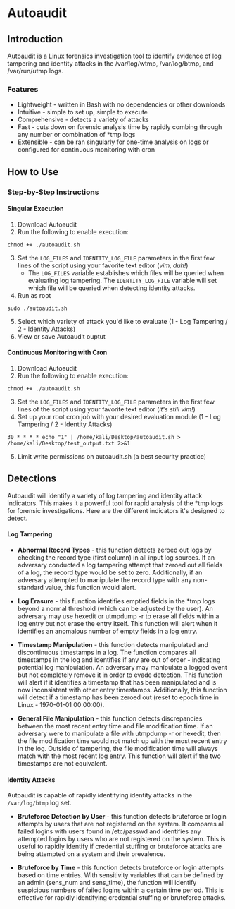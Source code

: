 # Autoaudit

## Introduction

Autoaudit is a Linux forensics investigation tool to identify evidence of log tampering and identity attacks in the /var/log/wtmp, /var/log/btmp, and /var/run/utmp logs.

### Features

- Lightweight - written in Bash with no dependencies or other downloads
- Intuitive - simple to set up, simple to execute
- Comprehensive - detects a variety of attacks
- Fast - cuts down on forensic analysis time by rapidly combing through any number or combination of *tmp logs 
- Extensible - can be ran singularly for one-time analysis on logs or configured for continuous monitoring with cron

## How to Use

### Step-by-Step Instructions

#### Singular Execution

1. Download Autoaudit
2. Run the following to enable execution:
~~~~
chmod +x ./autoaudit.sh
~~~~
3. Set the `LOG_FILES` and `IDENTITY_LOG_FILE` parameters in the first few lines of the script using your favorite text editor (*vim, duh!*)
    - The `LOG_FILES` variable establishes which files will be queried when evaluating log tampering. The `IDENTITY_LOG_FILE` variable will set which file will be queried when detecting identity attacks.
4. Run as root
~~~~
sudo ./autoaudit.sh
~~~~
5. Select which variety of attack you'd like to evaluate (1 - Log Tampering / 2 - Identity Attacks)
6. View or save Autoaudit ouptut

#### Continuous Monitoring with Cron

1. Download Autoaudit
2. Run the following to enable execution:
~~~~
chmod +x ./autoaudit.sh
~~~~
3. Set the `LOG_FILES` and `IDENTITY_LOG_FILE` parameters in the first few lines of the script using your favorite text editor (*it's still vim!*)
4. Set up your root cron job with your desired evaluation module (1 - Log Tampering / 2 - Identity Attacks)
~~~~
30 * * * * echo "1" | /home/kali/Desktop/autoaudit.sh > /home/kali/Desktop/test_output.txt 2>&1
~~~~
5. Limit write permissions on autoaudit.sh (a best security practice)

## Detections

Autoaudit will identify a variety of log tampering and identity attack indicators. This makes it a powerful tool for rapid analysis of the *tmp logs for forensic investigations. Here are the different indicators it's designed to detect.

#### Log Tampering

- **Abnormal Record Types** - this function detects zeroed out logs by checking the record type (first column) in all input log sources. If an adversary conducted a log tampering attempt that zeroed out all fields of a log, the record type would be set to zero. Additionally, if an adversary attempted to manipulate the record type with any non-standard value, this function would alert.

- **Log Erasure** - this function identifies emptied fields in the *tmp logs beyond a normal threshold (which can be adjusted by the user). An adversary may use hexedit or utmpdump -r to erase all fields within a log entry but not erase the entry itself. This function will alert when it identifies an anomalous number of empty fields in a log entry.

- **Timestamp Manipulation** - this function detects manipulated and discontinuous timestamps in a log. The function compares all timestamps in the log and identifies if any are out of order - indicating potential log manipulation. An adversary may manipulate a logged event but not completely remove it in order to evade detection. This function will alert if it identifies a timestamp that has been manipulated and is now inconsistent with other entry timestamps. Additionally, this function will detect if a timestamp has been zeroed out (reset to epoch time in Linux - 1970-01-01 00:00:00). 

- **General File Manipulation** - this function detects discrepancies between the most recent entry time and file modification time. If an adversary were to manipulate a file with utmpdump -r or hexedit, then the file modification time would not match up with the most recent entry in the log. Outside of tampering, the file modification time will always match with the most recent log entry. This function will alert if the two timestamps are not equivalent.

#### Identity Attacks

Autoaudit is capable of rapidly identifying identity attacks in the `/var/log/btmp` log set.

- **Bruteforce Detection by User** - this function detects bruteforce or login attempts by users that are not registered on the system. It compares all failed logins with users found in /etc/passwd and identifies any attempted logins by users who are not registered on the system. This is useful to rapidly identify if credential stuffing or bruteforce attacks are being attempted on a system and their prevalence. 

- **Bruteforce by Time** - this function detects bruteforce or login attempts based on time entries. With sensitivity variables that can be defined by an admin (sens_num and sens_time), the function will identify suspicious numbers of failed logins within a certain time period. This is effective for rapidly identifying credential stuffing or bruteforce attacks. 





